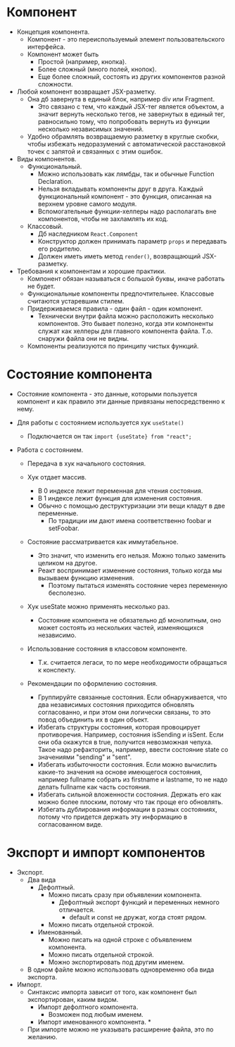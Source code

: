 # Компонент

* Концепция компонента.
  * Компонент - это переиспользуемый элемент пользовательского интерфейса.
  * Компонент может быть
    * Простой (например, кнопка).
    * Более сложный (много полей, кнопок).
    * Еще более сложный, состоять из других компонентов разной сложности.
* Любой компонент возвращает JSX-разметку.
  * Она дб завернута в единый блок, например div или Fragment.
    * Это связано с тем, что каждый JSX-тег является объектом, а значит вернуть несколько тегов, не завернутых в единый тег, равносильно тому, что попробовать вернуть из функции несколько независимых значений.
  * Удобно обрамлять возвращаемую разметку в круглые скобки, чтобы избежать недоразумений с автоматической расстановкой точек с запятой и связанных с этим ошибок.
* Виды компонентов.
  * Функциональный.
    * Можно использовать как лямбды, так и обычные Function Declaration.
    * Нельзя вкладывать компоненты друг в друга. Каждый функциональный компонент - это функция, описанная на верхнем уровне самого модуля.
    * Вспомогательные функции-хелперы надо располагать вне компонентов, чтобы не захламлять их код.
  * Классовый.
    * Дб наследником `React.Component`
    * Конструктор должен принимать параметр `props` и передавать его родителю.
    * Должен иметь иметь метод `render()`, возвращающий JSX-разметку.
* Требования к компонентам и хорошие практики.
  * Компонент обязан называться с большой буквы, иначе работать не будет.
  * Функциональные компоненты предпочтительнее. Классовые считаются устаревшим стилем.
  * Придерживаемся правила - один файл - один компонент.
    * Технически внутри файла можно расположить несколько компонентов. Это бывает полезно, когда эти компоненты служат как хелперы для главного компонента файла. Т.о. снаружи файла они не видны.
  * Компоненты реализуются по принципу чистых функций.

# Состояние компонента

* Состояние компонента - это данные, которыми пользуется компонент и как правило эти данные привязаны непосредственно к нему.

* Для работы с состоянием используется хук `useState()`

  * Подключается он так `import {useState} from "react";`

* Работа с состоянием.

  * Передача в хук начального состояния.
  * Хук отдает массив.

    * В 0 индексе лежит переменная для чтения состояния.
    * В 1 индексе лежит функция для изменения состояния.
    * Обычно с помощью деструктуризации эти вещи кладут в две переменные.
      * По традиции им дают имена соответственно foobar и setFoobar.
  * Состояние рассматривается как иммутабельное.

    * Это значит, что изменить его нельзя. Можно только заменить целиком на другое.
    * Реакт воспринимает изменение состояния, только когда мы вызываем функцию изменения.
      * Поэтому пытаться изменять состояние через переменную бесполезно.
  * Хук useState можно применять несколько раз.

    * Состояние компонента не обязательно дб монолитным, оно может состоять из нескольких частей, изменяющихся независимо.
  * Использование состояния в классовом компоненте.

    * Т.к. считается легаси, то по мере необходимости обращаться к конспекту.
  * Рекомендации по оформлению состояния.
    * Группируйте связанные состояния. Если обнаруживается, что два независимых состояния приходится обновлять согласованно, и при этом они логически связаны, то это повод объединить их в один объект.
    * Избегать структуры состояния, которая провоцирует противоречия. Например, состояния isSending и isSent. Если они оба окажутся в true, получится невозможная чепуха. Такое надо рефакторить, например, ввести состояние state со значениями "sending" и "sent".
    * Избегать избыточности состояния. Если можно вычислить какие-то значения на основе имеющегося состояния, например fullname собрать из firstname и lastname, то не надо делать fullname как часть состояния.
    * Избегать сильной вложенности состояния. Держать его как можно более плоским, потому что так проще его обновлять.
    * Избегать дублирования информации в разных состояниях, потому что придется держать эту информацию в согласованном виде.

# Экспорт и импорт компонентов

* Экспорт.
  * Два вида
    * Дефолтный.
      * Можно писать сразу при объявлении компонента.
        * Дефолтный экспорт функций и переменных немного отличается.
          * default и const не дружат, когда стоят рядом.
      * Можно писать отдельной строкой.
    * Именованный.
      * Можно писать на одной строке с объявлением компонента.
      * Можно писать отдельной строкой.
      * Можно экспортировать под другим именем.
  * В одном файле можно использовать одновременно оба вида экспорта.
* Импорт.
  * Синтаксис импорта зависит от того, как компонент был экспортирован, каким видом.
    * Импорт дефолтного компонента.
      * Возможен под любым именем.
    * Импорт именованного компонента.
      * 
  * При импорте можно не указывать расширение файла, это по желанию.